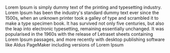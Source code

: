 Lorem Ipsum is simply dummy text of the
printing and typesetting industry. Lorem
Ipsum has been the industry's standard
dummy text ever since the 1500s, when an
unknown printer took a galley of type 
and scrambled it to make a type specimen 
book. It has survived not only five 
centuries, but also the leap into 
electronic typesetting, remaining 
essentially unchanged. It was 
popularised in the 1960s with the 
release of Letraset sheets containing 
Lorem Ipsum passages, and more recently 
with desktop publishing software like
Aldus PageMaker including versions of 
Lorem Ipsum
